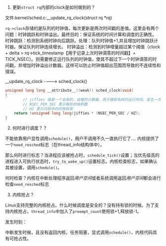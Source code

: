 1. 更新`struct rq`内部的clock是如何做到的？

文件:kernel/sched.c:__update_rq_clock(struct rq *rq)

`rq->clock`存储的是队列的时钟值，每次更新是两次时间戳的差值。这里会有两个问题：时钟跳跃和时钟溢出。最终目的：保证系统的时间计算和调度的正确性。
时钟跳跃：检测到系统时钟向后跳跃。处理：队列时钟值+1,并且增加时钟跳跃计时器。保证队列时钟连续增长。
时钟溢出：检测到时钟增量超过某个阈值（clock + delta > rq->tick_timestamp【用于记录上次时钟滴答的时间戳】+ TICK_NSEC）。则需要修正运行队列的时钟值，使其不超过下一个时钟滴答的时间戳，并增加时钟溢出计数器。这样可以防止时钟值超出范围而导致的不连续性和错误。

__update_rq_clock ----> sched_clock()

```c
unsigned long long __attribute__((weak)) sched_clock(void)
{
        // jiffies 值是一个全局的、自增的计数器，用于跟踪系统的运行时间。发生一次时钟中断就 +1
        // NSEC_PER_SEC 表示每秒的纳秒数
        // HZ 表示内核中的时钟频率
	return (unsigned long long)jiffies * (NSEC_PER_SEC / HZ);
}
```

2. 何时进行调度？？

不能依靠用户显性调用`schedule()`，用户不调用不久一直执行它了....
内核提供了一个`need_resched`标志（在thread_info结构体中）。

那么何时进行标志？当进程应该被抢占时，`schedule_tick()`设置；当优先级高的进程进入可执行状态时，`try_to_wake_up()`设置标志。内核检查标志，如果确认其被设置，调用`schedule()`。

何时检查？内核在中断处理程序返回*用户空间*或者系统调用返回*用户空间*都会进行检查`need_resched`标志

3. 内核抢占？

Linux支持完整的内核抢占。什么时候调度是安全的？没有持有锁的时候。为了支持内核抢占，`thread_info`中加入了`preempt_count`使用锁+1,释放锁-1。

发生时刻：

中断发生时候，且没有返回内核，任务阻塞，显式调用`schedule()`，内核代码具有可抢占性。

